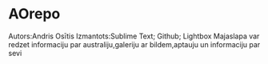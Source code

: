 # AOrepo
Autors:Andris Osītis
Izmantots:Sublime Text;
Github;
Lightbox
 Majaslapa var redzet informaciju par australiju,galeriju ar bildem,aptauju un informaciju par sevi

